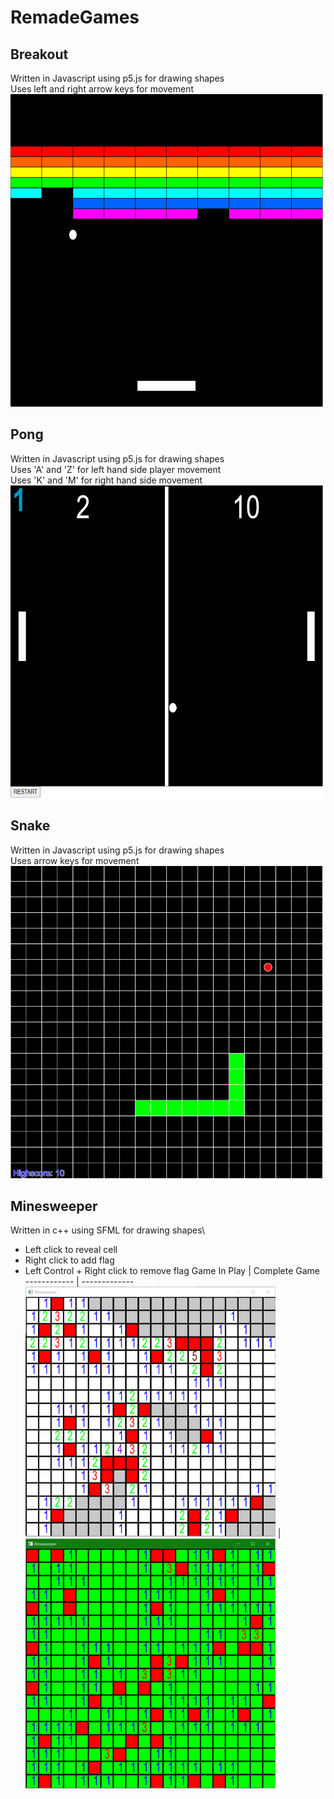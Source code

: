 # RemadeGames
##  Breakout
Written in Javascript using p5.js for drawing shapes\
Uses left and right arrow keys for movement\
<img src="https://github.com/MattR2718/RemadeGames/blob/main/breakout/Breakout.PNG" width="500" height="500">

## Pong
Written in Javascript using p5.js for drawing shapes\
Uses 'A' and 'Z' for left hand side player movement\
Uses 'K' and 'M' for right hand side movement\
<img src="https://github.com/MattR2718/RemadeGames/blob/main/pong/Pong.PNG" width="500" height="500">

## Snake
Written in Javascript using p5.js for drawing shapes\
Uses arrow keys for movement\
<img src="https://github.com/MattR2718/RemadeGames/blob/main/snake/snake.PNG" width="500" height="500">

## Minesweeper
Written in c++ using SFML for drawing shapes\
* Left click to reveal cell
* Right click to add flag
* Left Control + Right click to remove flag
Game In Play | Complete Game
------------ | -------------
<img src="https://github.com/MattR2718/RemadeGames/blob/main/minesweeper/Mine.PNG" width="400" height="400"> | <img src="https://github.com/MattR2718/RemadeGames/blob/main/minesweeper/MineComplete.PNG" width="400" height="400">
